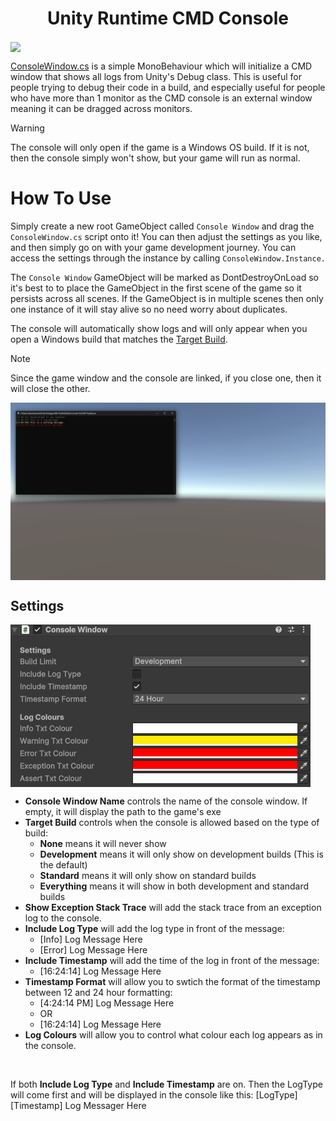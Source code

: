 <h1 align="center">Unity Runtime CMD Console</h1>

<img src="https://github.com/SlushyRH/Unity-CMD-Console/blob/main/readme/showcase.gif" align="center">

[ConsoleWindow.cs](https://github.com/SlushyRH/Unity-CMD-Console/blob/main/ConsoleWindow.cs) is a simple MonoBehaviour which will initialize a CMD window that shows all logs from Unity's Debug class. This is useful for people trying to debug their code in a build, and especially useful for people who have more than 1 monitor as the CMD console is an external window meaning it can be dragged across monitors.

> [!WARNING]
> The console will only open if the game is a Windows OS build. If it is not, then the console simply won't show, but your game will run as normal.

# How To Use
Simply create a new root GameObject called `Console Window` and drag the `ConsoleWindow.cs` script onto it! You can then adjust the settings as you like, and then simply go on with your game development journey. You can access the settings through the instance by calling `ConsoleWindow.Instance.`

The `Console Window` GameObject will be marked as DontDestroyOnLoad so it's best to to place the GameObject in the first scene of the game so it persists across all scenes. If the GameObject is in multiple scenes then only one instance of it will stay alive so no need worry about duplicates.

The console will automatically show logs and will only appear when you open a Windows build that matches the [Target Build](https://github.com/SlushyRH/Unity-CMD-Console/tree/main?tab=readme-ov-file#Settings).

> [!NOTE]
> Since the game window and the console are linked, if you close one, then it will close the other.

<img src="https://github.com/SlushyRH/Unity-CMD-Console/blob/main/readme/console.png" align="center">

## Settings
<img src="https://github.com/SlushyRH/Unity-CMD-Console/blob/main/readme/inspector.png" align="center">

- **Console Window Name** controls the name of the console window. If empty, it will display the path to the game's exe
- **Target Build** controls when the console is allowed based on the type of build:
    - **None** means it will never show
    - **Development** means it will only show on development builds (This is the default)
    - **Standard** means it will only show on standard builds
    - **Everything** means it will show in both development and standard builds
- **Show Exception Stack Trace** will add the stack trace from an exception log to the console.
- **Include Log Type** will add the log type in front of the message:
    - [Info] Log Message Here
    - [Error] Log Message Here
- **Include Timestamp** will add the time of the log in front of the message:
    - [16:24:14] Log Message Here
- **Timestamp Format** will allow you to swtich the format of the timestamp between 12 and 24 hour formatting:
    - [4:24:14 PM] Log Message Here
    - OR
    - [16:24:14] Log Message Here
- **Log Colours** will allow you to control what colour each log appears as in the console.
<br>
<p>If both <b>Include Log Type</b> and <b>Include Timestamp</b> are on. Then the LogType will come first and will be displayed in the console like this: [LogType] [Timestamp] Log Messager Here</p>